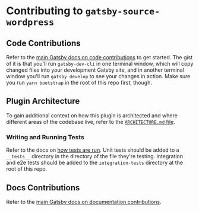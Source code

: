 # Contributing to `gatsby-source-wordpress`

## Code Contributions

Refer to the [main Gatsby docs on code contributions](https://www.gatsbyjs.com/contributing/code-contributions#setting-up-your-local-dev-environment/) to get started. The gist of it is that you'll run `gatsby-dev-cli` in one terminal window, which will copy changed files into your development Gatsby site, and in another terminal window you'll run `gatsby develop` to see your changes in action. Make sure you run `yarn bootstrap` in the root of this repo first, though.

## Plugin Architecture

To gain additional context on how this plugin is architected and where different areas of the codebase live, refer to the [`ARCHITECTURE.md` file](https://github.com/gatsbyjs/gatsby/blob/master/packages/gatsby-source-wordpress/ARCHITECTURE.md).

### Writing and Running Tests

Refer to the docs on [how tests are run](./tests.md). Unit tests should be added to a `__tests__` directory in the directory of the file they're testing. Integration and e2e tests should be added to the `integration-tests` directory at the root of this repo.

## Docs Contributions

Refer to the [main Gatsby docs on documentation contributions](https://www.gatsbyjs.com/contributing/docs-contributions/).
